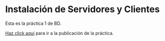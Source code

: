 # Instalación de Servidores y Clientes

Esta es la práctica 1 de BD.

[Haz click aquí](https://adriasir123.github.io/p2-sad-politica-de-seguridad/) para ir a la publicación de la práctica.
